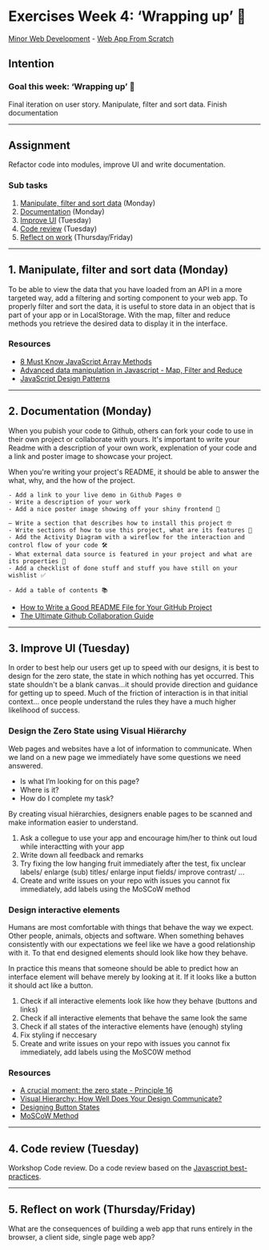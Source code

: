 # Exercises Week 4: ‘Wrapping up’ 🎁

[Minor Web Development](https://github.com/cmda-minor-web/) - [Web App From Scratch](https://github.com/cmda-minor-web/web-app-from-scratch-2122)

## Intention

### Goal this week: ‘Wrapping up’ 🎁

Final iteration on user story. Manipulate, filter and sort data. Finish documentation

---

## Assignment

Refactor code into modules, improve UI and write documentation.

<!-- ### Method

16 hours have been scheduled to work on this course this week (Monday and Tuesday). Try to plan your work well! In the meantime, progress is monitored in standup meetings and classroom meetings. Your code will be reviewed at Friday. Any issues will be placed in your GitHub repository. -->

### Sub tasks

1. [Manipulate, filter and sort data](#1-manipulate-filter-and-sort-data-monday) (Monday)
2. [Documentation](#2-documentation-monday) (Monday)
3. [Improve UI](#3-improve-ui-tuesday) (Tuesday)
4. [Code review](#4-code-review-tuesday) (Tuesday)
5. [Reflect on work](#5-reflect-on-work-thursdayfriday) (Thursday/Friday)

---

## 1. Manipulate, filter and sort data (Monday)

To be able to view the data that you have loaded from an API in a more targeted way, add a filtering and sorting component to your web app. 
To properly filter and sort the data, it is useful to store data in an object that is part of your app or in LocalStorage. 
With the map, filter and reduce methods you retrieve the desired data to display it in the interface.

### Resources

- [8 Must Know JavaScript Array Methods](https://www.youtube.com/watch?v=R8rmfD9Y5-c)
- [Advanced data manipulation in Javascript - Map, Filter and Reduce](https://medium.com/@sub.metu/advanced-data-manipulation-javascript-b309fd008c6d)
- [JavaScript Design Patterns](https://addyosmani.com/resources/essentialjsdesignpatterns/book/)  

---

## 2. Documentation (Monday)

When you pubish your code to Github, others can fork your code to use in their own project or collaborate with yours. 
It's important to write your Readme with a description of your own work, explenation of your code and a link and poster image to showcase your project.

When you're writing your project's README, it should be able to answer the what, why, and the how of the project.

<!-- Project - your app is working and published on GitHub Pages. Your project is thoroughly documented in the README.md file in your repository. -->

```
- Add a link to your live demo in Github Pages 🌐
- Write a description of your work 
- Add a nice poster image showing off your shiny frontend 📸

— Write a section that describes how to install this project 🤓
- Write sections of how to use this project, what are its features 🤔
- Add the Activity Diagram with a wireflow for the interaction and control flow of your code 🛠
- What external data source is featured in your project and what are its properties 🌠
- Add a checklist of done stuff and stuff you have still on your wishlist ✅

- Add a table of contents 📚

```

- [How to Write a Good README File for Your GitHub Project](https://www.freecodecamp.org/news/how-to-write-a-good-readme-file/)
- [The Ultimate Github Collaboration Guide](https://medium.com/@jonathanmines/the-ultimate-github-collaboration-guide-df816e98fb67)

---

## 3. Improve UI (Tuesday)

In order to best help our users get up to speed with our designs, it is best to design for the zero state, the state in which nothing has yet occurred. This state shouldn't be a blank canvas…it should provide direction and guidance for getting up to speed. Much of the friction of interaction is in that initial context… once people understand the rules they have a much higher likelihood of success.

### Design the Zero State using Visual Hiërarchy

Web pages and websites have a lot of information to communicate. When we land on a new page we immediately have some questions we need answered.

- Is what I’m looking for on this page?
- Where is it?
- How do I complete my task?

By creating visual hiërarchies, designers enable pages to be scanned and make information easier to understand.

1. Ask a collegue to use your app and encourage him/her to think out loud while interactting with your app
2. Write down all feedback and remarks 
3. Try fixing the low hanging fruit immediately after the test, fix unclear labels/ enlarge (sub) titles/ enlarge input fields/ improve contrast/ ...
4. Create and write issues on your repo with issues you cannot fix immediately, add labels using the MoSCoW method

### Design interactive elements

Humans are most comfortable with things that behave the way we expect. Other people, animals, objects and software. When something behaves consistently with our expectations we feel like we have a good relationship with it. To that end designed elements should look like how they behave. 

In practice this means that someone should be able to predict how an interface element will behave merely by looking at it. If it looks like a button it should act like a button. 

1. Check if all interactive elements look like how they behave (buttons and links)
2. Check if all interactive elements that behave the same look the same
3. Check if all states of the interactive elements have (enough) styling
4. Fix styling if neccesary
5. Create and write issues on your repo with issues you cannot fix immediately, add labels using the MoSC0W method

<!-- User Interface - you design, build and test the user interface by applying interface design principles -->

### Resources

- [A crucial moment: the zero state - Principle 16](http://bokardo.com/principles-of-user-interface-design/)
- [Visual Hierarchy: How Well Does Your Design Communicate?](http://vanseodesign.com/web-design/visual-hierarchy/)
- [Designing Button States](https://cloudfour.com/thinks/designing-button-states/)
- [MoSCoW Method](https://www.projectsmart.co.uk/tools/moscow-method.php)

---

## 4. Code review (Tuesday)

Workshop Code review. Do a code review based on the [Javascript best-practices](https://github.com/cmda-minor-web/best-practices/blob/master/javascript.md).


<!-- Code structure - you write modular, consistent and efficient HTML, CSS and JavaScript code by applying structure and best practices. You manage state for the application and the UI	

Data management - you understand how you can work with an external API using asynchronous code. You can retrieve data, manipulate and dynamically convert it to structured html
 -->

---

## 5. Reflect on work (Thursday/Friday)

<!-- Opleveren, presentatie, refelectie vragen. -->

What are the consequences of building a web app that runs entirely in the browser, a client side, single page web app? 


<!-- Read the articles below and consider the advantages and disadvantages of this method.

### Resources

[The coast of JavaScript](https://medium.com/@addyosmani/the-cost-of-javascript-in-2018-7d8950fbb5d4)  
[One-page-applications are not accessible](http://www.craigabbott.co.uk/one-page-applications-are-not-accessible)
 -->
